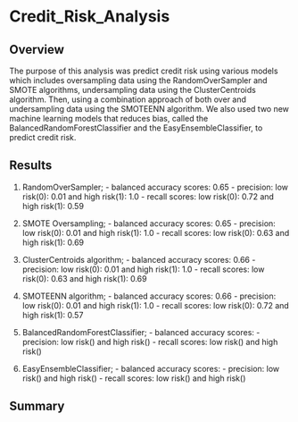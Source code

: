 # Credit_Risk_Analysis

## Overview
The purpose of this analysis was predict credit risk using various models which includes oversampling data using the RandomOverSampler and SMOTE algorithms, undersampling data using the ClusterCentroids algorithm. Then, using a combination approach of both over and undersampling data using the SMOTEENN algorithm. We also used two new machine learning models that reduces bias, called the BalancedRandomForestClassifier and the EasyEnsembleClassifier, to predict credit risk.


## Results
1. RandomOverSampler; - balanced accuracy scores: 0.65
                      - precision: low risk(0): 0.01 and high risk(1): 1.0
                      - recall scores: low risk(0): 0.72 and high risk(1): 0.59
                      
2. SMOTE Oversampling; - balanced accuracy scores: 0.65
                       - precision: low risk(0): 0.01 and high risk(1): 1.0
                       - recall scores: low risk(0): 0.63 and high risk(1): 0.69
                                          
3. ClusterCentroids algorithm; - balanced accuracy scores: 0.66
                               - precision: low risk(0): 0.01 and high risk(1): 1.0
                               - recall scores: low risk(0): 0.63 and high risk(1): 0.69
                      
4. SMOTEENN algorithm; - balanced accuracy scores: 0.66
                       - precision: low risk(0): 0.01 and high risk(1): 1.0
                       - recall scores: low risk(0): 0.72 and high risk(1): 0.57
                      
5. BalancedRandomForestClassifier; - balanced accuracy scores:
                                   - precision: low risk() and high risk()
                                   - recall scores: low risk() and high risk()
                        
6. EasyEnsembleClassifier; - balanced accuracy scores:
                           - precision: low risk() and high risk()
                           - recall scores: low risk() and high risk()


## Summary
